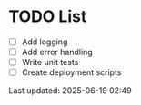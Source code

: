 # TODO List

- [ ] Add logging
- [ ] Add error handling
- [ ] Write unit tests
- [ ] Create deployment scripts

Last updated: 2025-06-19 02:49
